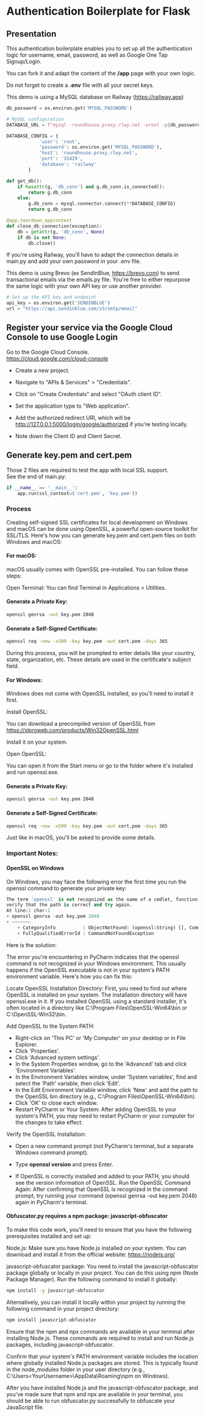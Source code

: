 # Authentication Boilerplate for Flask

## Presentation

This authentication boilerplate enables you to set up all the authentication logic for username, email, password, as well as Google One  Tap Signup/Login.

You can fork it and adapt the content of the **/app** page with your own logic.

Do not forget to create a **.env** file with all your secret keys.

This demo is using a MySQL database on Railway (https://railway.app)

```python 
db_password = os.environ.get('MYSQL_PASSWORD')

# MySQL configuration
DATABASE_URL = f"mysql -roundhouse.proxy.rlwy.net -uroot -p{db_password} --port 35429 --protocol=TCP railway"

DATABASE_CONFIG = {
            'user': 'root',
            'password': os.environ.get('MYSQL_PASSWORD'),
            'host': 'roundhouse.proxy.rlwy.net',
            'port': '35429',
            'database': 'railway'
        }

def get_db():
    if hasattr(g, 'db_conn') and g.db_conn.is_connected():
        return g.db_conn
    else:
        g.db_conn = mysql.connector.connect(**DATABASE_CONFIG)
        return g.db_conn

@app.teardown_appcontext
def close_db_connection(exception):
    db = getattr(g, 'db_conn', None)
    if db is not None:
        db.close()

```

If you're using Railway, you'll have to adapt the connection details in main.py and add your own password in your .env file.

This demo is using Brevo (ex SendInBlue, https://brevo.com) to send transactional emails via the emails.py file.
You're free to either repurpose the same logic with your own API key or use another provider. 

```python
# Set up the API key and endpoint
api_key = os.environ.get('SENDINBLUE')
url = "https://api.sendinblue.com/v3/smtp/email"
```

## Register your service via the Google Cloud Console to use Google Login

Go to the Google Cloud Console.<br>
https://cloud.google.com/cloud-console

+ Create a new project.<br>
+ Navigate to "APIs & Services" > "Credentials".<br>
+ Click on "Create Credentials" and select "OAuth client ID".<br>
+ Set the application type to "Web application".<br>
+ Add the authorized redirect URI, which will be http://127.0.0.1:5000/login/google/authorized if you're testing locally.<br>

+ Note down the Client ID and Client Secret.

## Generate key.pem and cert.pem
Those 2 files are required to test the app with local SSL support.<br>
See the end of main.py:

```python 
if __name__ == '__main__':
    app.run(ssl_context=('cert.pem', 'key.pem')) 
```

### Process
Creating self-signed SSL certificates for local development on Windows and macOS can be done using OpenSSL, a powerful open-source toolkit for SSL/TLS. Here's how you can generate key.pem and cert.pem files on both Windows and macOS:

#### For macOS:
macOS usually comes with OpenSSL pre-installed. You can follow these steps:

Open Terminal: You can find Terminal in Applications > Utilities.

#### Generate a Private Key:

```bash
openssl genrsa -out key.pem 2048
```

#### Generate a Self-Signed Certificate:
```bash
openssl req -new -x509 -key key.pem -out cert.pem -days 365
```

During this process, you will be prompted to enter details like your country, state, organization, etc. These details are used in the certificate's subject field.

#### For Windows:

Windows does not come with OpenSSL installed, so you'll need to install it first.

Install OpenSSL:

You can download a precompiled version of OpenSSL from https://slproweb.com/products/Win32OpenSSL.html

Install it on your system.

Open OpenSSL:

You can open it from the Start menu or go to the folder where it's installed and run openssl.exe.

#### Generate a Private Key:
```bash
openssl genrsa -out key.pem 2048
```
#### Generate a Self-Signed Certificate:
```bash
openssl req -new -x509 -key key.pem -out cert.pem -days 365
```

Just like in macOS, you'll be asked to provide some details.

### Important Notes:

#### OpenSSL on Windows

On Windows, you may face the following error the first time you run the openssl command to generate your private key: 
```python
The term 'openssl' is not recognized as the name of a cmdlet, function, script file, or operable program. Check the spelling of the name, or if a path was included, 
verify that the path is correct and try again.
At line:1 char:1
+ openssl genrsa -out key.pem 2048
+ ~~~~~~~
    + CategoryInfo          : ObjectNotFound: (openssl:String) [], CommandNotFoundException
    + FullyQualifiedErrorId : CommandNotFoundException
```
Here is the solution: 

The error you're encountering in PyCharm indicates that the openssl command is not recognized in your Windows environment. This usually happens if the OpenSSL executable is not in your system's PATH environment variable. Here's how you can fix this:

Locate OpenSSL Installation Directory: First, you need to find out where OpenSSL is installed on your system. The installation directory will have openssl.exe in it. If you installed OpenSSL using a standard installer, it's often located in a directory like C:\Program Files\OpenSSL-Win64\bin or C:\OpenSSL-Win32\bin.

Add OpenSSL to the System PATH:

+ Right-click on 'This PC' or 'My Computer' on your desktop or in File Explorer.
+ Click 'Properties'.
+ Click 'Advanced system settings'.
+ In the System Properties window, go to the 'Advanced' tab and click 'Environment Variables'.
+ In the Environment Variables window, under 'System variables', find and select the 'Path' variable, then click 'Edit'.
+ In the Edit Environment Variable window, click 'New' and add the path to the OpenSSL bin directory (e.g., C:\Program Files\OpenSSL-Win64\bin).
+ Click 'OK' to close each window.
+ Restart PyCharm or Your System: After adding OpenSSL to your system's PATH, you may need to restart PyCharm or your computer for the changes to take effect.

Verify the OpenSSL Installation:

+ Open a new command prompt (not PyCharm's terminal, but a separate Windows command prompt).
+ Type **openssl version** and press Enter.

+ If OpenSSL is correctly installed and added to your PATH, you should see the version information of OpenSSL.
Run the OpenSSL Command Again: After confirming that OpenSSL is recognized in the command prompt, try running your command (openssl genrsa -out key.pem 2048) again in PyCharm's terminal.

#### Obfuscator.py requires a npm package: javascript-obfuscator 

To make this code work, you'll need to ensure that you have the following prerequisites installed and set up:

Node.js: Make sure you have Node.js installed on your system. You can download and install it from the official website: https://nodejs.org/

javascript-obfuscator package: You need to install the javascript-obfuscator package globally or locally in your project. You can do this using npm (Node Package Manager). Run the following command to install it globally:

```bash
npm install -g javascript-obfuscator
```

Alternatively, you can install it locally within your project by running the following command in your project directory:

```bash
npm install javascript-obfuscator
```

Ensure that the npm and npx commands are available in your terminal after installing Node.js. These commands are required to install and run Node.js packages, including javascript-obfuscator.

Confirm that your system's PATH environment variable includes the location where globally installed Node.js packages are stored. This is typically found in the node_modules folder in your user directory (e.g., C:\Users\<YourUsername>\AppData\Roaming\npm on Windows).

After you have installed Node.js and the javascript-obfuscator package, and you've made sure that npm and npx are available in your terminal, you should be able to run obfuscator.py successfully to obfuscate your JavaScript file.
